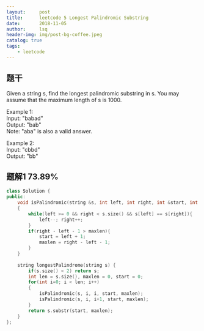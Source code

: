 ```yaml
---
layout:     post
title:      leetcode 5 Longest Palindromic Substring     
date:       2018-11-05    
author:     lsq    
header-img: img/post-bg-coffee.jpeg
catalog: true
tags:
    - leetcode
---
```


## 题干
Given a string s, find the longest palindromic substring in s. You may assume that the maximum length of s is 1000.

Example 1:    
Input: "babad"  
Output: "bab"  
Note: "aba" is also a valid answer.  
  
Example 2:  
Input: "cbbd"  
Output: "bb"  


## 题解1 73.89%
```c++
class Solution {
public:
    void isPalindromic(string &s, int left, int right, int &start, int &maxlen)
    {
        while(left >= 0 && right < s.size() && s[left] == s[right]){
            left--; right++;
        }
        if(right - left - 1 > maxlen){
            start = left + 1;
            maxlen = right - left - 1;
        }
    }
    
    string longestPalindrome(string s) {
        if(s.size() < 2) return s;
        int len = s.size(), maxlen = 0, start = 0;
        for(int i=0; i < len; i++)
        {
            isPalindromic(s, i, i, start, maxlen);
            isPalindromic(s, i, i+1, start, maxlen);
        }
        return s.substr(start, maxlen);
    }
};
```

